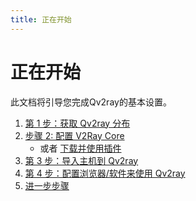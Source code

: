 ```yaml
---
title: 正在开始
---
```


# 正在开始

此文档将引导您完成Qv2ray的基本设置。

1. [第 1 步：获取 Qv2ray 分布](step1.md)
2. [步骤 2: 配置 V2Ray Core](step2.md)
   - 或者 [下载并使用插件](../plugins/README.md)
3. [第 3 步：导入主机到 Qv2ray](step3.md)
4. [第 4 步：配置浏览器/软件来使用 Qv2ray](step4.md)
5. [进一步步骤](step5.md)
